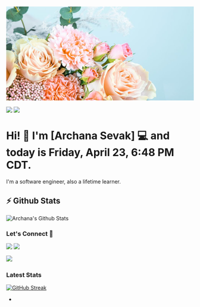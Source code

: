 
![Repository Banner](flowers.jpg)

[![](https://komarev.com/ghpvc/?username=simpleprogrammer2&color=blue&label=Profile%20Views)](https://github.com/markoDenic/simpleprogrammer2)
[![](https://img.shields.io/github/followers/simpleprogrammer2?label=GitHub%20Followers)](https://github.com/simpleprogrammer2)

# Hi! 👋 I'm [Archana Sevak] 💻 and today is Friday, April 23, 6:48 PM CDT.

I'm a software engineer, also a lifetime learner. 

## ⚡ Github Stats

![Archana's Github Stats](https://github-readme-stats.vercel.app/api?username=simpleprogrammer2&theme=dark)

### Let's Connect 🔗

[![](https://img.shields.io/badge/linkedin-%230077B5.svg?&style=for-the-badge&logo=linkedin&logoColor=white0e76a8)](https://www.linkedin.com/in/archanasevak/)
[![](https://img.shields.io/badge/twitter-%230077B5.svg?&style=for-the-badge&logo=twitter&logoColor=white&color=00acee)](https://twitter.com/alina967) 

<img src="https://img.shields.io/twitter/follow/alina967?style=social" />

### Latest Stats
[![GitHub Streak](https://github-readme-streak-stats.herokuapp.com/?user=simpleprogrammer2)](https://git.io/streak-stats)

-
